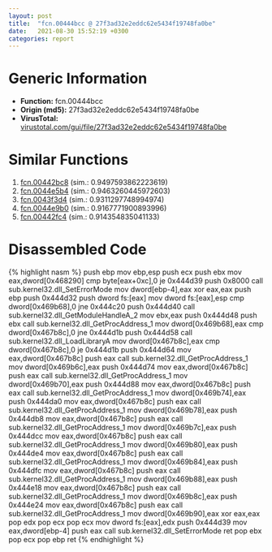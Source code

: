 ```yaml
---
layout: post
title:  "fcn.00444bcc @ 27f3ad32e2eddc62e5434f19748fa0be"
date:   2021-08-30 15:52:19 +0300
categories: report
---
```


# Generic Information
- **Function:** fcn.00444bcc
- **Origin (md5):** 27f3ad32e2eddc62e5434f19748fa0be
- **VirusTotal:** [virustotal.com/gui/file/27f3ad32e2eddc62e5434f19748fa0be][virustotal_ref]



# Similar Functions

1. [fcn.00442bc8][similar_1_ref] (sim.: 0.9497593862223619)
2. [fcn.0044e5b4][similar_2_ref] (sim.: 0.9463260445972603)
3. [fcn.0043f3d4][similar_3_ref] (sim.: 0.9311297748994974)
4. [fcn.0044e9b0][similar_4_ref] (sim.: 0.9167771900893996)
5. [fcn.00442fc4][similar_5_ref] (sim.: 0.914354835041133)


# Disassembled Code

{% highlight nasm %}
push ebp
mov ebp,esp
push ecx
push ebx
mov eax,dword[0x468290]
cmp byte[eax+0xc],0
je 0x444d39
push 0x8000
call sub.kernel32.dll_SetErrorMode
mov dword[ebp-4],eax
xor eax,eax
push ebp
push 0x444d32
push dword fs:[eax]
mov dword fs:[eax],esp
cmp dword[0x469b68],0
jne 0x444c20
push 0x444d40
call sub.kernel32.dll_GetModuleHandleA_2
mov ebx,eax
push 0x444d48
push ebx
call sub.kernel32.dll_GetProcAddress_1
mov dword[0x469b68],eax
cmp dword[0x467b8c],0
jne 0x444d1b
push 0x444d58
call sub.kernel32.dll_LoadLibraryA
mov dword[0x467b8c],eax
cmp dword[0x467b8c],0
je 0x444d1b
push 0x444d64
mov eax,dword[0x467b8c]
push eax
call sub.kernel32.dll_GetProcAddress_1
mov dword[0x469b6c],eax
push 0x444d74
mov eax,dword[0x467b8c]
push eax
call sub.kernel32.dll_GetProcAddress_1
mov dword[0x469b70],eax
push 0x444d88
mov eax,dword[0x467b8c]
push eax
call sub.kernel32.dll_GetProcAddress_1
mov dword[0x469b74],eax
push 0x444da0
mov eax,dword[0x467b8c]
push eax
call sub.kernel32.dll_GetProcAddress_1
mov dword[0x469b78],eax
push 0x444db8
mov eax,dword[0x467b8c]
push eax
call sub.kernel32.dll_GetProcAddress_1
mov dword[0x469b7c],eax
push 0x444dcc
mov eax,dword[0x467b8c]
push eax
call sub.kernel32.dll_GetProcAddress_1
mov dword[0x469b80],eax
push 0x444de4
mov eax,dword[0x467b8c]
push eax
call sub.kernel32.dll_GetProcAddress_1
mov dword[0x469b84],eax
push 0x444dfc
mov eax,dword[0x467b8c]
push eax
call sub.kernel32.dll_GetProcAddress_1
mov dword[0x469b88],eax
push 0x444e18
mov eax,dword[0x467b8c]
push eax
call sub.kernel32.dll_GetProcAddress_1
mov dword[0x469b8c],eax
push 0x444e24
mov eax,dword[0x467b8c]
push eax
call sub.kernel32.dll_GetProcAddress_1
mov dword[0x469b90],eax
xor eax,eax
pop edx
pop ecx
pop ecx
mov dword fs:[eax],edx
push 0x444d39
mov eax,dword[ebp-4]
push eax
call sub.kernel32.dll_SetErrorMode
ret 
pop ebx
pop ecx
pop ebp
ret 
{% endhighlight %}


[similar_1_ref]: /report/fcn.00442bc8@2ba145d6678d721baeb8d825fab7c600
[similar_2_ref]: /report/fcn.0044e5b4@6635b2bf1f4673ef3a7d242a02608d58
[similar_3_ref]: /report/fcn.0043f3d4@8aa4eec8eb0ac35fe10d9e0394d3dbe4
[similar_4_ref]: /report/fcn.0044e9b0@6635b2bf1f4673ef3a7d242a02608d58
[similar_5_ref]: /report/fcn.00442fc4@2ba145d6678d721baeb8d825fab7c600
[virustotal_ref]: https://www.virustotal.com/gui/file/27f3ad32e2eddc62e5434f19748fa0be